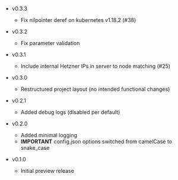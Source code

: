 * v0.3.3
  * Fix nilpointer deref on kubernetes v1.18.2 (#38)

* v0.3.2
  * Fix parameter validation

* v0.3.1
  * Include internal Hetzner IPs in server to node matching (#25)

* v0.3.0
  * Restructured project layout (no intended functional changes)

* v0.2.1
  * Added debug logs (disabled per default)

* v0.2.0
  * Added minimal logging
  * **IMPORTANT** config.json options switched from camelCase to snake_case

* v0.1.0
  * Initial preview release
